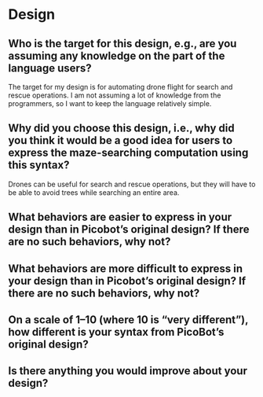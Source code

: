 # Design

## Who is the target for this design, e.g., are you assuming any knowledge on the part of the language users?

The target for my design is for automating drone flight for search and rescue operations. I am not assuming a lot of knowledge from the programmers, so I want to keep the language relatively simple. 

## Why did you choose this design, i.e., why did you think it would be a good idea for users to express the maze-searching computation using this syntax?

Drones can be useful for search and rescue operations, but they will have to be able to avoid trees while searching an entire area. 

## What behaviors are easier to express in your design than in Picobot’s original design?  If there are no such behaviors, why not?

## What behaviors are more difficult to express in your design than in Picobot’s original design? If there are no such behaviors, why not?

## On a scale of 1–10 (where 10 is “very different”), how different is your syntax from PicoBot’s original design?

## Is there anything you would improve about your design?
